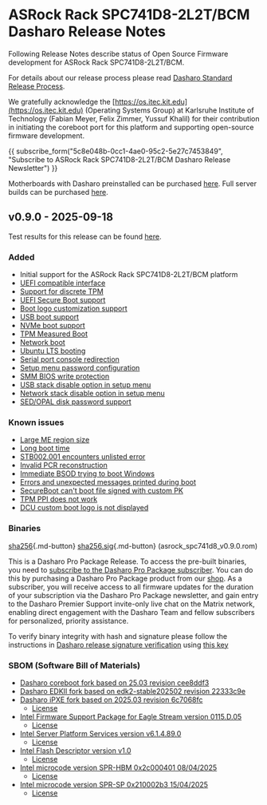 # ASRock Rack SPC741D8-2L2T/BCM Dasharo Release Notes

Following Release Notes describe status of Open Source Firmware development
for ASRock Rack SPC741D8-2L2T/BCM.

For details about our release process please read
[Dasharo Standard Release Process](../../dev-proc/standard-release-process.md).

We gratefully acknowledge the [https://os.itec.kit.edu](https://os.itec.kit.edu)
(Operating Systems Group) at Karlsruhe Institute of Technology (Fabian Meyer,
Felix Zimmer, Yussuf Khalil) for their contribution in initiating the coreboot
port for this platform and supporting open-source firmware development.

{{ subscribe_form("5c8e048b-0cc1-4ae0-95c2-5e27c7453849",
"Subscribe to ASRock Rack SPC741D8-2L2T/BCM Dasharo Release Newsletter") }}

Motherboards with Dasharo preinstalled can be purchased
[here](https://shop.3mdeb.com/product/asrock-spc741d8-2l2t-bcm-dasharo-pro/).
Full server builds can be purchased
[here](https://shop.3mdeb.com/product/asrock-spc741d8-2l2t-bcm-dasharo-pro-full-build/).

## v0.9.0 - 2025-09-18

Test results for this release can be found
[here](https://github.com/Dasharo/osfv-results/blob/main/boards/ASRock/SPC741D8-2L2T-BCM/).

### Added

- Initial support for the ASRock Rack SPC741D8-2L2T/BCM platform
- [UEFI compatible interface](https://docs.dasharo.com/unified-test-documentation/dasharo-compatibility/30M-uefi-compatible-interface/)
- [Support for discrete TPM](https://docs.dasharo.com/unified-test-documentation/dasharo-security/200-tpm-support/)
- [UEFI Secure Boot support](https://docs.dasharo.com/unified-test-documentation/dasharo-security/206-secure-boot/)
- [Boot logo customization support](https://docs.dasharo.com/unified-test-documentation/dasharo-compatibility/328-logo-customization-functionality/)
- [USB boot support](https://docs.dasharo.com/unified-test-documentation/dasharo-compatibility/31N-usb-boot/)
- [NVMe boot support](https://docs.dasharo.com/unified-test-documentation/dasharo-compatibility/312-nvme-support/)
- [TPM Measured Boot](https://docs.dasharo.com/unified-test-documentation/dasharo-security/203-measured-boot/)
- [Network boot](https://docs.dasharo.com/unified-test-documentation/dasharo-compatibility/315b-netboot-utilities/)
- [Ubuntu LTS booting](https://docs.dasharo.com/unified-test-documentation/dasharo-compatibility/308-debian-stable-and-ubuntu-lts-support/)
- [Serial port console redirection](https://docs.dasharo.com/unified-test-documentation/dasharo-compatibility/31G-ec-and-superio/#sio004001-serial-port-in-firmware)
- [Setup menu password configuration](https://docs.dasharo.com/dasharo-menu-docs/overview/#user-password-management)
- [SMM BIOS write protection](https://docs.dasharo.com/dasharo-menu-docs/dasharo-system-features/#dasharo-security-options)
- [USB stack disable option in setup menu](https://docs.dasharo.com/dasharo-menu-docs/dasharo-system-features/#usb-configuration)
- [Network stack disable option in setup menu](https://docs.dasharo.com/dasharo-menu-docs/dasharo-system-features/#networking-options)
- [SED/OPAL disk password support](https://www.github.com/dasharo/dasharo-issues/issues/161)

### Known issues

- [Large ME region size](https://github.com/Dasharo/dasharo-issues/issues/1586)
- [Long boot time](https://github.com/Dasharo/dasharo-issues/issues/1585)
- [STB002.001 encounters unlisted error](https://github.com/Dasharo/dasharo-issues/issues/1013)
- [Invalid PCR reconstruction](https://github.com/Dasharo/dasharo-issues/issues/1608)
- [Immediate BSOD trying to boot Windows](https://github.com/Dasharo/dasharo-issues/issues/1598)
- [Errors and unexpected messages printed during boot](https://github.com/Dasharo/dasharo-issues/issues/1609)
- [SecureBoot can't boot file signed with custom PK](https://github.com/Dasharo/dasharo-issues/issues/1610)
- [TPM PPI does not work](https://github.com/Dasharo/dasharo-issues/issues/1602)
- [DCU custom boot logo is not displayed](https://github.com/Dasharo/dasharo-issues/issues/1629)

### Binaries

[sha256][asrock_spc741d8_v0.9.0.rom_hash]{.md-button}
[sha256.sig][asrock_spc741d8_v0.9.0.rom_sig]{.md-button}
(asrock_spc741d8_v0.9.0.rom)

This is a Dasharo Pro Package Release. To access the pre-built binaries,
you need to [subscribe to the Dasharo Pro Package subscriber](../../ways-you-can-help-us.md#become-a-dasharo-pro-package-subscriber).
You can do this by purchasing a Dasharo Pro Package product from our
[shop](https://shop.3mdeb.com/product/dasharo-corebootuefi-pro-package-for-servers/).
As a subscriber, you will receive access to all firmware updates for the
duration of your subscription via the Dasharo Pro Package newsletter, and
gain entry to the Dasharo Premier Support invite-only live chat on the Matrix
network, enabling direct engagement with the Dasharo Team and fellow
subscribers for personalized, priority assistance.

To verify binary integrity with hash and signature please follow the
instructions in [Dasharo release signature verification](../../guides/signature-verification.md)
using [this key](https://raw.githubusercontent.com/3mdeb/3mdeb-secpack/refs/heads/master/dasharo/asrock_spc741d8/dasharo-release-0.x-compatible-with-asrock-spc741d8-signing-key.asc)

### SBOM (Software Bill of Materials)

- [Dasharo coreboot fork based on 25.03 revision cee8ddf3](https://github.com/Dasharo/coreboot/tree/cee8ddf3)
- [Dasharo EDKII fork based on edk2-stable202502 revision 22333c9e](https://github.com/Dasharo/edk2/tree/22333c9e)
- [Dasharo iPXE fork based on 2025.03 revision 6c7068fc](https://github.com/Dasharo/ipxe/tree/6c7068fc)
    + [License](https://github.com/Dasharo/ipxe/blob/6c7068fc/COPYING.GPLv2)
- [Intel Firmware Support Package for Eagle Stream version 0115.D.05](https://github.com/intel/FSP/tree/5d0424c8/EagleStreamFspBinPkg)
    + [License](https://github.com/Dasharo/dasharo-blobs/blob/main/licenses/pv%20intel%20obl%20software%20license%20agreement%2011.2.2017.pdf)
- [Intel Server Platform Services version v6.1.4.89.0](https://github.com/Dasharo/dasharo-blobs/blob/8dce7604/asrock/spc741d8/me.bin)
    + [License](https://github.com/Dasharo/dasharo-blobs/blob/main/licenses/pv%20intel%20obl%20software%20license%20agreement%2011.2.2017.pdf)
- [Intel Flash Descriptor version v1.0](https://github.com/Dasharo/dasharo-blobs/blob/8dce7604/asrock/spc741d8/descriptor.bin)
    + [License](https://github.com/Dasharo/dasharo-blobs/blob/main/licenses/pv%20intel%20obl%20software%20license%20agreement%2011.2.2017.pdf)
- [Intel microcode version SPR-HBM 0x2c000401 08/04/2025](https://github.com/intel/Intel-Linux-Processor-Microcode-Data-Files/tree/microcode-20250812/intel-ucode/06-8f-08)
    + [License](https://github.com/intel/Intel-Linux-Processor-Microcode-Data-Files/blob/microcode-20250812/license)
- [Intel microcode version SPR-SP 0x210002b3 15/04/2025](https://github.com/intel/Intel-Linux-Processor-Microcode-Data-Files/tree/microcode-20250812/intel-ucode/06-cf-02)
    + [License](https://github.com/intel/Intel-Linux-Processor-Microcode-Data-Files/blob/microcode-20250812/license)

[asrock_spc741d8_v0.9.0.rom_hash]: https://dl.3mdeb.com/open-source-firmware/Dasharo/asrock_spc741d8/uefi/v0.9.0/asrock_spc741d8_v0.9.0.rom.sha256
[asrock_spc741d8_v0.9.0.rom_sig]: https://dl.3mdeb.com/open-source-firmware/Dasharo/asrock_spc741d8/uefi/v0.9.0/asrock_spc741d8_v0.9.0.rom.sha256.sig
